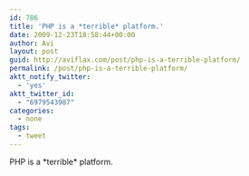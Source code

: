 ```yaml
---
id: 786
title: 'PHP is a *terrible* platform.'
date: 2009-12-23T18:58:44+00:00
author: Avi
layout: post
guid: http://aviflax.com/post/php-is-a-terrible-platform/
permalink: /post/php-is-a-terrible-platform/
aktt_notify_twitter:
  - 'yes'
aktt_twitter_id:
  - "6979543987"
categories:
  - none
tags:
  - tweet
---
```

PHP is a \*terrible\* platform.